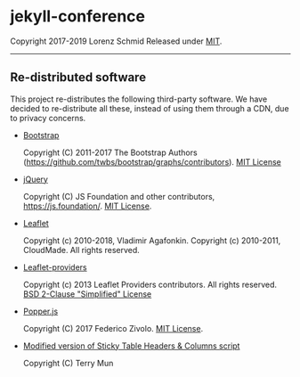 # jekyll-conference

Copyright 2017-2019 Lorenz Schmid
Released under [MIT](LICENSE.md).

---

## Re-distributed software

This project re-distributes the following third-party software. We have decided to re-distribute all these, instead of using them through a CDN, due to privacy concerns.

 - [Bootstrap](https://getbootstrap.com)

    Copyright (C) 2011-2017 The Bootstrap Authors (https://github.com/twbs/bootstrap/graphs/contributors).
    [MIT License](https://github.com/twbs/bootstrap/blob/master/LICENSE)

 - [jQuery](https://jquery.com)

    Copyright (C) JS Foundation and other contributors, https://js.foundation/.
    [MIT License](http://opensource.org/licenses/MIT).

 - [Leaflet](https://leafletjs.com/)

    Copyright (c) 2010-2018, Vladimir Agafonkin.
    Copyright (c) 2010-2011, CloudMade.
    All rights reserved.

 - [Leaflet-providers](https://leaflet-extras.github.io/leaflet-providers/preview/)

    Copyright (c) 2013 Leaflet Providers contributors. All rights reserved.
    [BSD 2-Clause "Simplified" License](https://github.com/leaflet-extras/leaflet-providers/blob/master/license.md)

 - [Popper.js](https://popper.js.org)

    Copyright (C) 2017 Federico Zivolo.
    [MIT License](http://opensource.org/licenses/MIT).

 - [Modified version of Sticky Table Headers & Columns script](https://tympanus.net/codrops/2014/01/09/sticky-table-headers-columns/)

    Copyright (C) Terry Mun

